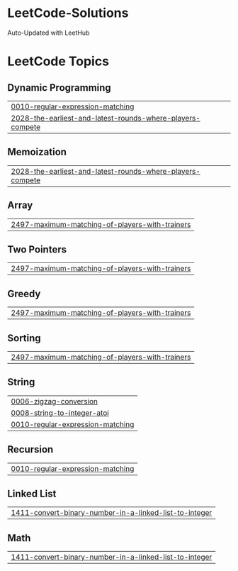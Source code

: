 # LeetCode-Solutions
Auto-Updated with LeetHub

<!---LeetCode Topics Start-->
# LeetCode Topics
## Dynamic Programming
|  |
| ------- |
| [0010-regular-expression-matching](https://github.com/iamarghamallick/LeetCode-Solutions/tree/master/0010-regular-expression-matching) |
| [2028-the-earliest-and-latest-rounds-where-players-compete](https://github.com/iamarghamallick/LeetCode-Solutions/tree/master/2028-the-earliest-and-latest-rounds-where-players-compete) |
## Memoization
|  |
| ------- |
| [2028-the-earliest-and-latest-rounds-where-players-compete](https://github.com/iamarghamallick/LeetCode-Solutions/tree/master/2028-the-earliest-and-latest-rounds-where-players-compete) |
## Array
|  |
| ------- |
| [2497-maximum-matching-of-players-with-trainers](https://github.com/iamarghamallick/LeetCode-Solutions/tree/master/2497-maximum-matching-of-players-with-trainers) |
## Two Pointers
|  |
| ------- |
| [2497-maximum-matching-of-players-with-trainers](https://github.com/iamarghamallick/LeetCode-Solutions/tree/master/2497-maximum-matching-of-players-with-trainers) |
## Greedy
|  |
| ------- |
| [2497-maximum-matching-of-players-with-trainers](https://github.com/iamarghamallick/LeetCode-Solutions/tree/master/2497-maximum-matching-of-players-with-trainers) |
## Sorting
|  |
| ------- |
| [2497-maximum-matching-of-players-with-trainers](https://github.com/iamarghamallick/LeetCode-Solutions/tree/master/2497-maximum-matching-of-players-with-trainers) |
## String
|  |
| ------- |
| [0006-zigzag-conversion](https://github.com/iamarghamallick/LeetCode-Solutions/tree/master/0006-zigzag-conversion) |
| [0008-string-to-integer-atoi](https://github.com/iamarghamallick/LeetCode-Solutions/tree/master/0008-string-to-integer-atoi) |
| [0010-regular-expression-matching](https://github.com/iamarghamallick/LeetCode-Solutions/tree/master/0010-regular-expression-matching) |
## Recursion
|  |
| ------- |
| [0010-regular-expression-matching](https://github.com/iamarghamallick/LeetCode-Solutions/tree/master/0010-regular-expression-matching) |
## Linked List
|  |
| ------- |
| [1411-convert-binary-number-in-a-linked-list-to-integer](https://github.com/iamarghamallick/LeetCode-Solutions/tree/master/1411-convert-binary-number-in-a-linked-list-to-integer) |
## Math
|  |
| ------- |
| [1411-convert-binary-number-in-a-linked-list-to-integer](https://github.com/iamarghamallick/LeetCode-Solutions/tree/master/1411-convert-binary-number-in-a-linked-list-to-integer) |
<!---LeetCode Topics End-->